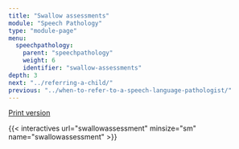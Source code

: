 ```yaml
---
title: "Swallow assessments"
module: "Speech Pathology"
type: "module-page"
menu:
  speechpathology:
    parent: "speechpathology"
    weight: 6
    identifier: "swallow-assessments"
depth: 3
next: "../referring-a-child/"
previous: "../when-to-refer-to-a-speech-language-pathologist/"
---
```

<div class="pageblock print_chart"><a href="https://www1.columbia.edu/sec/ccnmtl/remote/static/match/pdf/slpchart02.pdf" target="_blank">Print version</a>
</div>

{{< interactives url="swallowassessment" minsize="sm" name="swallowassessment" >}}